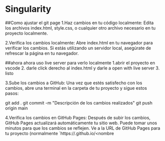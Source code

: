 # Singularity

##Como ajustar el git page
1.Haz cambios en tu código localmente:
Edita los archivos index.html, style.css, o cualquier otro archivo necesario en tu proyecto localmente.

2.Verifica los cambios localmente:
Abre index.html en tu navegador para verificar los cambios.
Si estás utilizando un servidor local, asegúrate de refrescar la página en tu navegador.

##ahora
ahora uso live server para verlo localmente
1.abrir el proyecto en vscode
2. darle click derecho al index.html y darle a open with live server
3. listo

3.Sube los cambios a GitHub:
Una vez que estés satisfecho con los cambios, abre una terminal en la carpeta de tu proyecto y sigue estos pasos:


git add .
git commit -m "Descripción de los cambios realizados"
git push origin main

4.Verifica los cambios en GitHub Pages:
Después de subir los cambios, GitHub Pages actualizará automáticamente tu sitio web. Puede tomar unos minutos para que los cambios se reflejen.
Ve a la URL de GitHub Pages para tu proyecto (normalmente `https://<tu-usuario>.github.io/<nombre